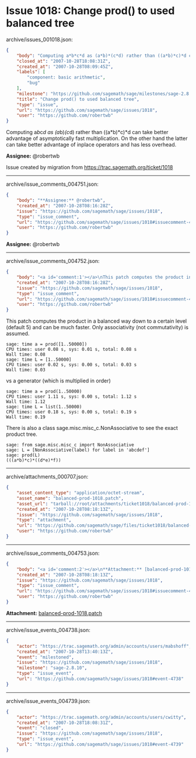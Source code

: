 # Issue 1018: Change prod() to used balanced tree

archive/issues_001018.json:
```json
{
    "body": "Computing a*b*c*d as (a*b)*(c*d) rather than ((a*b)*c)*d can take better advantage of asymptotically fast multiplication. On the other hand the latter can take better advantage of inplace operators and has less overhead. \n\n**Assignee:** @robertwb\n\nIssue created by migration from https://trac.sagemath.org/ticket/1018\n\n",
    "closed_at": "2007-10-28T18:08:31Z",
    "created_at": "2007-10-28T08:09:45Z",
    "labels": [
        "component: basic arithmetic",
        "bug"
    ],
    "milestone": "https://github.com/sagemath/sage/milestones/sage-2.8.10",
    "title": "Change prod() to used balanced tree",
    "type": "issue",
    "url": "https://github.com/sagemath/sage/issues/1018",
    "user": "https://github.com/robertwb"
}
```
Computing a*b*c*d as (a*b)*(c*d) rather than ((a*b)*c)*d can take better advantage of asymptotically fast multiplication. On the other hand the latter can take better advantage of inplace operators and has less overhead. 

**Assignee:** @robertwb

Issue created by migration from https://trac.sagemath.org/ticket/1018





---

archive/issue_comments_004751.json:
```json
{
    "body": "**Assignee:** @robertwb",
    "created_at": "2007-10-28T08:16:28Z",
    "issue": "https://github.com/sagemath/sage/issues/1018",
    "type": "issue_comment",
    "url": "https://github.com/sagemath/sage/issues/1018#issuecomment-4751",
    "user": "https://github.com/robertwb"
}
```

**Assignee:** @robertwb



---

archive/issue_comments_004752.json:
```json
{
    "body": "<a id='comment:1'></a>\nThis patch computes the product in a balanced way down to a certain level (default 5) and can be much faster. Only associativity (not commutativity) is assumed. \n\n```\nsage: time a = prod([1..50000])\nCPU times: user 0.08 s, sys: 0.01 s, total: 0.08 s\nWall time: 0.08\nsage: time L = [1..50000]\nCPU times: user 0.02 s, sys: 0.00 s, total: 0.03 s\nWall time: 0.03\n\n```\n\nvs a generator (which is multiplied in order)\n\n```\nsage: time a = prod(1..50000)\nCPU times: user 1.11 s, sys: 0.00 s, total: 1.12 s\nWall time: 1.12\nsage: time L = list(1..50000)\nCPU times: user 0.18 s, sys: 0.00 s, total: 0.19 s\nWall time: 0.19\n```\n\nThere is also a class sage.misc.misc_c.NonAssociative to see the exact product tree. \n\n```\nsage: from sage.misc.misc_c import NonAssociative\nsage: L = [NonAssociative(label) for label in 'abcdef']\nsage: prod(L)\n(((a*b)*c)*((d*e)*f))\n```",
    "created_at": "2007-10-28T08:16:28Z",
    "issue": "https://github.com/sagemath/sage/issues/1018",
    "type": "issue_comment",
    "url": "https://github.com/sagemath/sage/issues/1018#issuecomment-4752",
    "user": "https://github.com/robertwb"
}
```

<a id='comment:1'></a>
This patch computes the product in a balanced way down to a certain level (default 5) and can be much faster. Only associativity (not commutativity) is assumed. 

```
sage: time a = prod([1..50000])
CPU times: user 0.08 s, sys: 0.01 s, total: 0.08 s
Wall time: 0.08
sage: time L = [1..50000]
CPU times: user 0.02 s, sys: 0.00 s, total: 0.03 s
Wall time: 0.03

```

vs a generator (which is multiplied in order)

```
sage: time a = prod(1..50000)
CPU times: user 1.11 s, sys: 0.00 s, total: 1.12 s
Wall time: 1.12
sage: time L = list(1..50000)
CPU times: user 0.18 s, sys: 0.00 s, total: 0.19 s
Wall time: 0.19
```

There is also a class sage.misc.misc_c.NonAssociative to see the exact product tree. 

```
sage: from sage.misc.misc_c import NonAssociative
sage: L = [NonAssociative(label) for label in 'abcdef']
sage: prod(L)
(((a*b)*c)*((d*e)*f))
```



---

archive/attachments_000707.json:
```json
{
    "asset_content_type": "application/octet-stream",
    "asset_name": "balanced-prod-1018.patch",
    "asset_url": "tarball://root/attachments/ticket1018/balanced-prod-1018.patch",
    "created_at": "2007-10-28T08:18:13Z",
    "issue": "https://github.com/sagemath/sage/issues/1018",
    "type": "attachment",
    "url": "https://github.com/sagemath/sage/files/ticket1018/balanced-prod-1018.patch",
    "user": "https://github.com/robertwb"
}
```



---

archive/issue_comments_004753.json:
```json
{
    "body": "<a id='comment:2'></a>\n**Attachment:** [balanced-prod-1018.patch](https://github.com/sagemath/sage/files/ticket1018/balanced-prod-1018.patch)",
    "created_at": "2007-10-28T08:18:13Z",
    "issue": "https://github.com/sagemath/sage/issues/1018",
    "type": "issue_comment",
    "url": "https://github.com/sagemath/sage/issues/1018#issuecomment-4753",
    "user": "https://github.com/robertwb"
}
```

<a id='comment:2'></a>
**Attachment:** [balanced-prod-1018.patch](https://github.com/sagemath/sage/files/ticket1018/balanced-prod-1018.patch)



---

archive/issue_events_004738.json:
```json
{
    "actor": "https://trac.sagemath.org/admin/accounts/users/mabshoff",
    "created_at": "2007-10-28T13:40:13Z",
    "event": "milestoned",
    "issue": "https://github.com/sagemath/sage/issues/1018",
    "milestone": "sage-2.8.10",
    "type": "issue_event",
    "url": "https://github.com/sagemath/sage/issues/1018#event-4738"
}
```



---

archive/issue_events_004739.json:
```json
{
    "actor": "https://trac.sagemath.org/admin/accounts/users/cwitty",
    "created_at": "2007-10-28T18:08:31Z",
    "event": "closed",
    "issue": "https://github.com/sagemath/sage/issues/1018",
    "type": "issue_event",
    "url": "https://github.com/sagemath/sage/issues/1018#event-4739"
}
```
